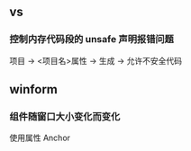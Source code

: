 ## vs

### 控制内存代码段的 unsafe 声明报错问题

项目 -> <项目名>属性 -> 生成 -> 允许不安全代码

## winform

### 组件随窗口大小变化而变化

使用属性 Anchor